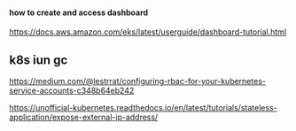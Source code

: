 #### how to create and access dashboard
https://docs.aws.amazon.com/eks/latest/userguide/dashboard-tutorial.html

## k8s iun gc
https://medium.com/@lestrrat/configuring-rbac-for-your-kubernetes-service-accounts-c348b64eb242



https://unofficial-kubernetes.readthedocs.io/en/latest/tutorials/stateless-application/expose-external-ip-address/
